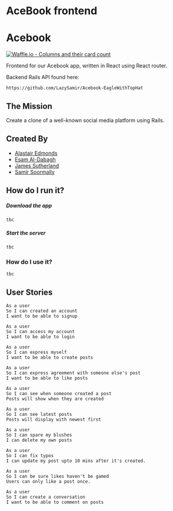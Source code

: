 # AceBook frontend

# Acebook

[![Waffle.io - Columns and their card count](https://badge.waffle.io/LondonJim/acebook-frontend-eaglewithtophat.svg?columns=all)](https://waffle.io/LondonJim/acebook-frontend-eaglewithtophat)

Frontend for our Acebook app, written in React using React router.

Backend Rails API found here:
```
https://github.com/LazySamir/Acebook-EagleWithTopHat
```

## The Mission
Create a clone of a well-known social media platform using Rails.

## Created By
- [Alastair Edmonds](https://github.com/Alastair2D)
- [Esam Al-Dabagh](https://github.com/EsamAl-Dabagh)
- [James Sutherland](https://github.com/LondonJim)
- [Samir Soormally](https://github.com/LazySamir)

## How do I run it?

##### Download the app
```
tbc
```

##### Start the server
```
tbc
```

### How do I use it?
```
tbc
```

## User Stories
```
As a user
So I can created an account
I want to be able to signup
```

```
As a user
So I can access my account
I want to be able to login
```

```
As a user
So I can express myself
I want to be able to create posts
```

```
As a user
So I can express agreement with someone else's post
I want to be able to like posts
```

```
As a user
So I can see when someone created a post
Posts will show when they are created
```

```
As a user
So I can see latest posts
Posts will display with newest first
```

```
As a user
So I can spare my blushes
I can delete my own posts
```

```
As a user
So I can fix typos
I can update my post upto 10 mins after it's created.
```

```
As a user
So I can be sure likes haven't be gamed
Users can only like a post once.
```

```
As a user
So I can create a conversation
I want to be able to comment on posts
```
